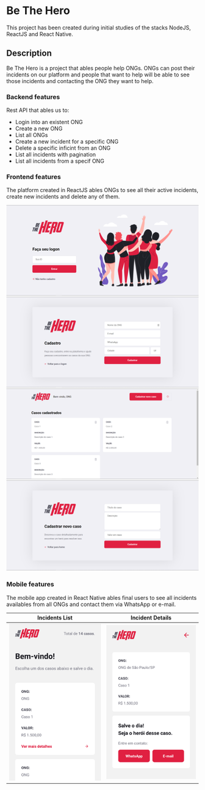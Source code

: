 # Be The Hero
This project has been created during initial studies of the stacks NodeJS, ReactJS and React Native.

## Description
Be The Hero is a project that ables people help ONGs. ONGs can post their incidents on our platform and people that want to help will be able to see those incidents and contacting the ONG they want to help.

### Backend features
Rest API that ables us to:

* Login into an existent ONG
* Create a new ONG
* List all ONGs
* Create a new incident for a specific ONG
* Delete a specific inficint from an ONG
* List all incidents with pagination
* List all incidents from a specif ONG

### Frontend features
The platform created in ReactJS ables ONGs to see all their active incidents, create new incidents and delete any of them.

![alt text](https://github.com/Jumori/be_the_hero/blob/master/images/login.png "Login")
![alt text](https://github.com/Jumori/be_the_hero/blob/master/images/create_ong.png "Create ONG")
![alt text](https://github.com/Jumori/be_the_hero/blob/master/images/profile.png "Incident List")
![alt text](https://github.com/Jumori/be_the_hero/blob/master/images/create_incident.png "Create Incident")

### Mobile features
The mobile app created in React Native ables final users to see all incidents availables from all ONGs and contact them via WhatsApp or e-mail.

Incidents List             |  Incident Details
:-------------------------:|:-------------------------:
![](https://github.com/Jumori/be_the_hero/blob/master/images/list.png)  |  ![](https://github.com/Jumori/be_the_hero/blob/master/images/details.png)
